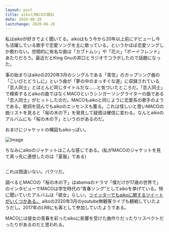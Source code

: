 ```yaml
---
layout: post
title: aikoとMACOの類似
date: 2020-06-28
lastchange: 2020-06-28
---
```


私はaikoが好きでよく聞いてる。aikoはもう今から20年以上前にデビューし今も活躍している歌手で恋愛ソングを主に歌っている。というかほぼ恋愛ソングしか歌わない。世間的に有名な曲は「カブトムシ」や「花火」「ボーイフレンド」あたりだろう。最近だとKing Gnuの井口とラジオでコラボしたので話題になった。

事の始まりはaikoの2020年3月のシングルである「青空」のカップリング曲の「こいびとどうしに」という曲が「夢の中のまっすぐな道」に収録されている「恋人同士」とほとんど同じタイトルだな……と気づいたところだ。「恋人同士」で検索するとaikoの曲ではなくMACOというシンガーソングライターの曲である「恋人同士」がヒットしたのだ。MACOもaikoと同じように恋愛系の歌手のようである。歌詞を読んでもaikoのエッセンスも薫る。これは怪しいと思いMACOの曲リストを見ると「桜の木の下」を発見して疑惑は確信に変わる。なんとaikoのアルバムにも「桜の木の下」というのがあるのだ。

おまけにジャケットの構図もaikoっぽい。

  <div class="row img-padding row-bottom">
    <div class="col-lg-4 col-sm-6">
      <img src="https://i.imgur.com/JTKFuLS.png" alt="Image" class="img-fluid">
    </div>
  </div>

ちなみにaikoのジャケットはこんな感じである。(私がMACOのジャケットを見て真っ先に連想したのは「夏服」である)

  <div class="row img-padding row-bottom">
    <div class="col-lg-4 col-sm-6">
      <img src="https://i.imgur.com/Cc2kd6x.png" class="img-fluid" alt="">
    </div>
    <div class="col-lg-4 col-sm-6">
      <img  src="https://i.imgur.com/CmoDoig.png" class="img-fluid" alt="" title="">
    </div>
    <div class="col-lg-4">
    </div>
  </div>

これは間違いない。パクリだ。

調べるとMACOの「桜の木の下」はabemaのドラマ「僕だけが17歳の世界で」のインタビューでMACOは学生時代の“青春ソング”としてaikoを挙げている。特に聞いていたアルバムは「彼女」らしい。[ツイッターでもaikoに関するツイートがいくつかある。](https://twitter.com/search?q=from%3A%40maco_opc%20aiko&src=typed_query&f=live) aikoの2020年3月のyoutube無観客ライブも観戦していたようだし。2017年のLR8にも客として参加していたようである。

MACOには彼女の青春を彩ったaikoに影響を受けた曲作りだったりリスペクトだったりがあるのだと思われる。